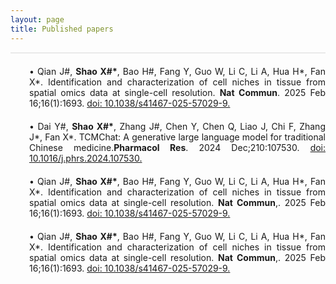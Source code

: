 ```yaml
---
layout: page
title: Published papers
---
```


<hr style="max-width:100%;height:2px;background:#eaeaea;border:none;">

<div style="text-align: justify;margin-left: 30px;margin-top: 20px">
&bull; Qian J#, <strong>Shao X#&#42;</strong>, Bao H#, Fang Y, Guo W, Li C, Li A, Hua H&#42;, Fan X&#42;. Identification and characterization of cell niches in tissue from spatial omics data at single-cell resolution. <strong>Nat Commun</strong>. 2025 Feb 16;16(1):1693. <a href="doi: 10.1038/s41467-025-57029-9">doi: 10.1038/s41467-025-57029-9.</a>
</div>

<div style="text-align: justify;margin-left: 30px;margin-top: 20px">
&bull; Dai Y#,  <strong>Shao X#&#42;</strong>, Zhang J#, Chen Y, Chen Q, Liao J, Chi F, Zhang J&#42;, Fan X&#42;. TCMChat: A generative large language model for traditional Chinese medicine.<strong>Pharmacol Res</strong>. 2024 Dec;210:107530. <a href="https://doi.org/10.1016/j.phrs.2024.107530">doi: 10.1016/j.phrs.2024.107530.</a>
</div>

<div style="text-align: justify;margin-left: 30px;margin-top: 20px">
&bull; Qian J#, <strong>Shao X#&#42;</strong>, Bao H#, Fang Y, Guo W, Li C, Li A, Hua H&#42;, Fan X&#42;. Identification and characterization of cell niches in tissue from spatial omics data at single-cell resolution. <strong>Nat Commun</strong>,. 2025 Feb 16;16(1):1693. <a href="doi: 10.1038/s41467-025-57029-9">doi: 10.1038/s41467-025-57029-9.</a>
</div>

<div style="text-align: justify;margin-left: 30px;margin-top: 20px">
&bull; Qian J#, <strong>Shao X#&#42;</strong>, Bao H#, Fang Y, Guo W, Li C, Li A, Hua H&#42;, Fan X&#42;. Identification and characterization of cell niches in tissue from spatial omics data at single-cell resolution. <strong>Nat Commun</strong>,. 2025 Feb 16;16(1):1693. <a href="doi: 10.1038/s41467-025-57029-9">doi: 10.1038/s41467-025-57029-9.</a>
</div>
